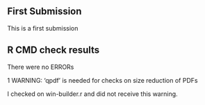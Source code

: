 ## First Submission
This is a first submission

## R CMD check results
There were no ERRORs 

1 WARNING: ‘qpdf’ is needed for checks on size reduction of PDFs

I checked on win-builder.r and did not receive this warning. 